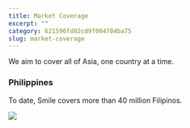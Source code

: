 ```yaml
---
title: Market Coverage
excerpt: ""  
category: 621596fd02cd9f004704ba75  
slug: market-coverage
---
```


We aim to cover all of Asia, one country at a time.

### Philippines

To date, Smile covers more than 40 million Filipinos.

![](https://files.readme.io/fa5b313-smile-coverage-philippines-2022.png)